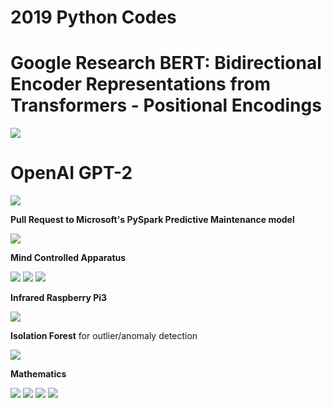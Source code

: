 # 2019 Python Codes  

# Google Research BERT: Bidirectional Encoder Representations from Transformers - Positional Encodings  

<img src=https://raw.githubusercontent.com/RubensZimbres/Repo-2019/master/Mathematics/Pics/sin_goo.png>  

# OpenAI GPT-2  

<img src=https://github.com/RubensZimbres/Repo-2019/blob/master/OpenAI-GPT-2/PIcs/gpt-2_4.1.JPG>  

<b>Pull Request to Microsoft's PySpark Predictive Maintenance model</b>    

<img src=https://github.com/RubensZimbres/Repo-2019/blob/master/Spark/Pull_request_MS/Azure_Pull_Request.png>  

<b>Mind Controlled Apparatus</b>    

<img src=https://github.com/RubensZimbres/Repo-2019/blob/master/Mind-Controlled-Apparatus/Pics/muse0.JPG>

<img src=https://github.com/RubensZimbres/Repo-2019/blob/master/Mind-Controlled-Apparatus/Pics/muse2.JPG>  

<img src=https://github.com/RubensZimbres/Repo-2019/blob/master/Mind-Controlled-Apparatus/Pics/MRI_reconstruction.png>  

<b>Infrared Raspberry Pi3</b>  

<img src=https://github.com/RubensZimbres/Repo-2019/blob/master/Raspberry-Infrared/Pics/rasp_2_infrared.png>  

<b>Isolation Forest</b> for outlier/anomaly detection  

<img src=https://github.com/RubensZimbres/Repo-2019/blob/master/Anomaly-Detection/isolation.jpg>  

<b> Mathematics </b>

<img src=https://raw.githubusercontent.com/RubensZimbres/Repo-2019/master/Mathematics/Pics/hyperboloid.png>  

<img src=https://raw.githubusercontent.com/RubensZimbres/Repo-2019/master/Mathematics/Pics/cone.png>  

<img src=https://raw.githubusercontent.com/RubensZimbres/Repo-2019/master/Mathematics/Pics/paraboloid.png>  

<img src=https://raw.githubusercontent.com/RubensZimbres/Repo-2019/master/Mathematics/Pics/cylinder.png>   
